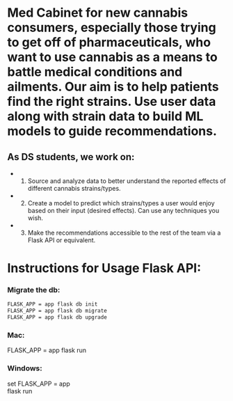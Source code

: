 # Med Cabinet for new cannabis consumers, especially those trying to get off of pharmaceuticals, who want to use cannabis as a means to battle medical conditions and ailments.  Our aim is to help patients find the right strains. Use user data along with strain data to build ML models to guide recommendations.

## As DS students, we work on:
- 1. Source and analyze data to better understand the reported effects of different cannabis strains/types.

- 2. Create a model to predict which strains/types a user would enjoy based on their input (desired effects). Can use any techniques you wish.

- 3. Make the recommendations accessible to the rest of the team via a Flask API or equivalent.

# Instructions for Usage Flask API:

### Migrate the db:

```sh
FLASK_APP = app flask db init
FLASK_APP = app flask db migrate
FLASK_APP = app flask db upgrade
```

### Mac:
FLASK_APP = app flask run

### Windows:
set  FLASK_APP = app   
flask run
